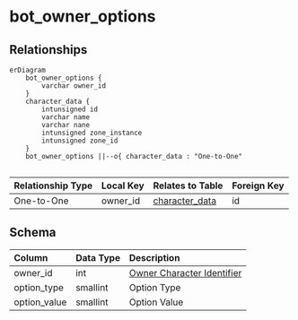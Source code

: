 # bot_owner_options

## Relationships

```mermaid
erDiagram
    bot_owner_options {
        varchar owner_id
    }
    character_data {
        intunsigned id
        varchar name
        varchar nane
        intunsigned zone_instance
        intunsigned zone_id
    }
    bot_owner_options ||--o{ character_data : "One-to-One"


```


| Relationship Type | Local Key | Relates to Table | Foreign Key |
| :--- | :--- | :--- | :--- |
| One-to-One | owner_id | [character_data](../../schema/characters/character_data.md) | id |


## Schema

| Column | Data Type | Description |
| :--- | :--- | :--- |
| owner_id | int | [Owner Character Identifier](../../schema/characters/character_data.md) |
| option_type | smallint | Option Type |
| option_value | smallint | Option Value |

